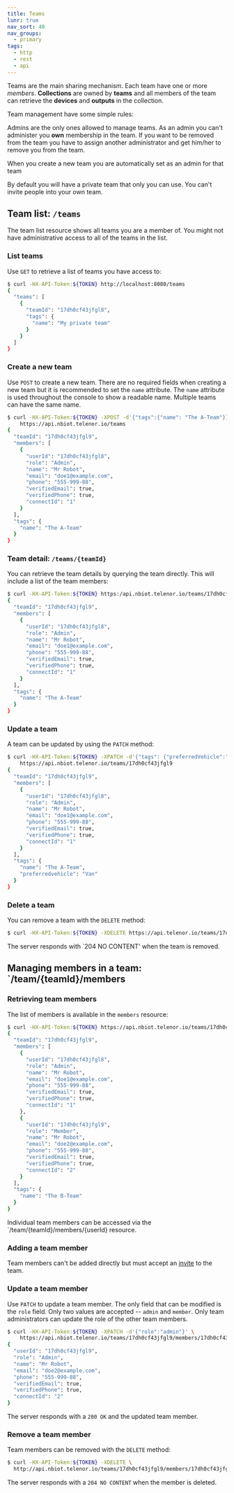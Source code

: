 ```yaml
---
title: Teams
lunr: true
nav_sort: 40
nav_groups:
  - primary
tags:
  - http
  - rest
  - api
---
```


Teams are the main sharing mechanism. Each team have one or more *members*.
**Collections** are owned by **teams** and all members of the team can retrieve
the **devices** and **outputs** in the collection.

Team management have some simple rules:

Admins are the only ones allowed to manage teams. As an admin you can't
administer you **own** membership in the team. If you want to be removed
from the team you have to assign another administrator and get him/her to
remove you from the team.

When you create a new team you are automatically set as an admin for that team

By default you will have a private team that only you can use. You can't invite
people into your own team.

## Team list: `/teams`

The team list resource shows all teams you are a member of. You might not have
administrative access to all of the teams in the list.

### List teams

Use `GET` to retrieve a list of teams you have access to:

```bash
$ curl -HX-API-Token:${TOKEN} http://localhost:8080/teams
{
  "teams": [
    {
      "teamId": "17dh0cf43jfgl8",
      "tags": {
        "name": "My private team"
      }
    }
  ]
}
```

### Create a new team

Use `POST` to create a new team. There are no required fields when creating a
new team but it is recommended to set the `name` attribute. The `name` attribute
is used throughout the console to show a readable name. Multiple teams can have
the same name.

```bash
$ curl -HX-API-Token:${TOKEN} -XPOST -d'{"tags":{"name": "The A-Team"}}' \
    https://api.nbiot.telenor.io/teams
{
  "teamId": "17dh0cf43jfgl9",
  "members": [
    {
      "userId": "17dh0cf43jfgl8",
      "role": "Admin",
      "name": "Mr Robot",
      "email": "doe1@example.com",
      "phone": "555-999-88",
      "verifiedEmail": true,
      "verifiedPhone": true,
      "connectId": "1"
    }
  ],
  "tags": {
    "name": "The A-Team"
  }
}
```

### Team detail: `/teams/{teamId}`

You can retrieve the team details by querying the team directly. This will include a list of the team members:

```bash
$ curl -HX-API-Token:${TOKEN} https:/api.nbiot.telenor.io/teams/17dh0cf43jfgl9
{
  "teamId": "17dh0cf43jfgl9",
  "members": [
    {
      "userId": "17dh0cf43jfgl8",
      "role": "Admin",
      "name": "Mr Robot",
      "email": "doe1@example.com",
      "phone": "555-999-88",
      "verifiedEmail": true,
      "verifiedPhone": true,
      "connectId": "1"
    }
  ],
  "tags": {
    "name": "The A-Team"
  }
}
```

### Update a team

A team can be updated by using the `PATCH` method:

```bash
$ curl -HX-API-Token:${TOKEN} -XPATCH -d'{"tags": {"preferredVehicle":"Van"}}' \
    https://api.nbiot.telenor.io/teams/17dh0cf43jfgl9
{
  "teamId": "17dh0cf43jfgl9",
  "members": [
    {
      "userId": "17dh0cf43jfgl8",
      "role": "Admin",
      "name": "Mr Robot",
      "email": "doe1@example.com",
      "phone": "555-999-88",
      "verifiedEmail": true,
      "verifiedPhone": true,
      "connectId": "1"
    }
  ],
  "tags": {
    "name": "The A-Team",
    "preferredvehicle": "Van"
  }
}
```

### Delete a team

You can remove a team with the `DELETE` method:

```bash
$ curl -HX-API-Token:${TOKEN} -XDELETE https://api.telenor.io/teams/17dh0cf43jfgl9
```

The server responds with `204 NO CONTENT' when the team is removed.

## Managing members in a team: `/team/{teamId}/members

### Retrieving team members

The list of members is available in the `members` resource:

```bash
$ curl -HX-API-Token:${TOKEN} https://api.nbiot.telenor.io/teams/17dh0cf43jfgl9/members
{
  "teamId": "17dh0cf43jfgl9",
  "members": [
    {
      "userId": "17dh0cf43jfgl8",
      "role": "Admin",
      "name": "Mr Robot",
      "email": "doe1@example.com",
      "phone": "555-999-88",
      "verifiedEmail": true,
      "verifiedPhone": true,
      "connectId": "1"
    },
    {
      "userId": "17dh0cf43jfgl9",
      "role": "Member",
      "name": "Mr Robot",
      "email": "doe2@example.com",
      "phone": "555-999-88",
      "verifiedEmail": true,
      "verifiedPhone": true,
      "connectId": "2"
    }
  ],
  "tags": {
    "name": "The B-Team"
  }
}
```

Individual team members can be accessed via the `/team/{teamId}/members/{userId} resource.

### Adding a team member
Team members can't be added directly but must accept an [invite](invites.md) to the team.

### Update a team member

Use `PATCH` to update a team member. The only field that can be modified is the `role` field. Only two
values are accepted -- `admin` and `member`. Only team administrators can update the role of the
other team members.

```bash
$ curl -HX-API-Token:${TOKEN} -XPATCH -d'{"role":"admin"}' \
    https://api.nbiot.telenor.io/teams/17dh0cf43jfgl9/members/17dh0cf43jfgl9
{
  "userId": "17dh0cf43jfgl9",
  "role": "Admin",
  "name": "Mr Robot",
  "email": "doe2@example.com",
  "phone": "555-999-88",
  "verifiedEmail": true,
  "verifiedPhone": true,
  "connectId": "2"
}
```

The server responds with a `200 OK` and the updated team member.

### Remove a team member

Team members can be removed with the `DELETE` method:

```bash
$ curl -HX-API-Token:${TOKEN} -XDELETE \
  http://api.nbiot.telenor.io/teams/17dh0cf43jfgl9/members/17dh0cf43jfgl9
```

The server responds with a `204 NO CONTENT` when the member is deleted.
